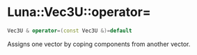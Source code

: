 # Luna::Vec3U::operator=

```c++
Vec3U & operator=(const Vec3U &)=default
```

Assigns one vector by coping components from another vector. 

